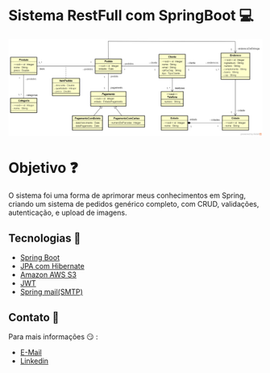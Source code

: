 # Sistema RestFull com SpringBoot :computer:


![Diagrama](https://github.com/allandev7/SpringBootGenerico/blob/master/diagrama.png)


# Objetivo :question:
O sistema foi uma forma de aprimorar meus conhecimentos em Spring, criando um sistema de pedidos genérico completo, com CRUD,
validações, autenticação, e upload de imagens.



## Tecnologias :rocket:

* [Spring Boot](https://spring.io/projects/spring-boot#learn)
* [JPA com Hibernate](https://hibernate.org/orm/documentation/5.4/)
* [Amazon AWS S3](https://docs.aws.amazon.com/pt_br/AmazonS3/latest/dev/Welcome.html)
* [JWT](https://github.com/auth0/java-jwt)
* [Spring mail(SMTP)](https://www.baeldung.com/spring-email/)

## Contato :email:
Para mais informações :smirk: :

* [E-Mail](mailto:allansilvapereira10@gmail.com)
* [Linkedin](https://www.linkedin.com/in/allan-da-silva-pereira-228203161/?originalSubdomain=br)
